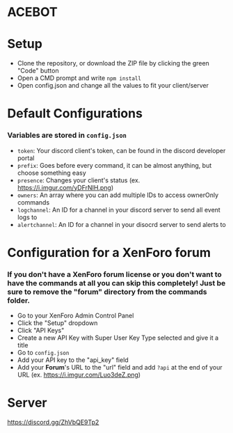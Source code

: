 # ACEBOT

# Setup
- Clone the repository, or download the ZIP file by clicking the green "Code" button
- Open a CMD prompt and write `npm install`
- Open config.json and change all the values to fit your client/server

# Default Configurations
### Variables are stored in ```config.json``` 
- `token`: Your discord client's token, can be found in the discord developer portal
- `prefix`: Goes before every command, it can be almost anything, but choose something easy
- `presence`: Changes your client's status (ex. https://i.imgur.com/yDFrNIH.png)
- `owners`: An array where you can add multiple IDs to access ownerOnly commands
- `logchannel`: An ID for a channel in your discord server to send all event logs to
- `alertchannel`: An ID for a channel in your disocrd server to send alerts to

# Configuration for a XenForo forum
### If you don't have a XenForo forum license or you don't want to have the commands at all you can skip this completely! Just be sure to remove the "forum" directory from the commands folder.
- Go to your XenForo Admin Control Panel
- Click the "Setup" dropdown
- Click "API Keys" 
- Create a new API Key with Super User Key Type selected and give it a title
- Go to `config.json`
- Add your API key to the "api_key" field
- Add your **Forum**'s URL to the "url" field and add `?api` at the end of your URL (ex. https://i.imgur.com/Luo3deZ.png)

# Server
https://discord.gg/ZhVbQE9Tp2
